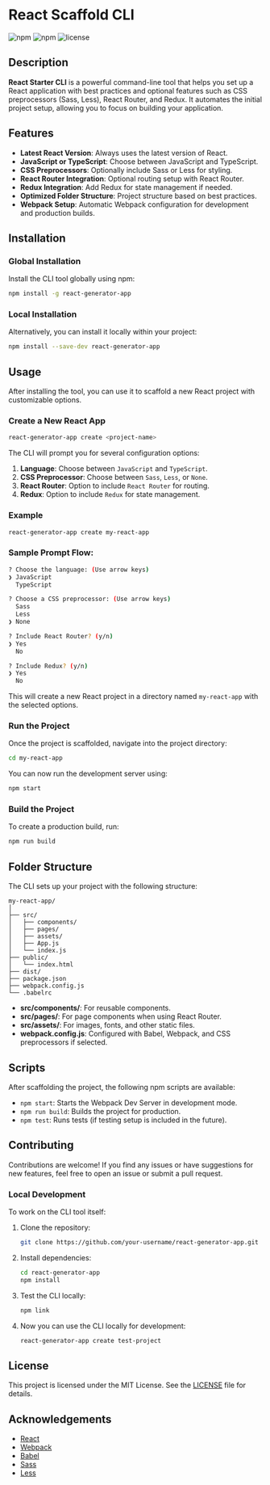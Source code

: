 # React Scaffold CLI

![npm](https://img.shields.io/npm/v/react-generator-app) ![npm](https://img.shields.io/npm/dm/react-generator-app) ![license](https://img.shields.io/github/license/your-username/react-generator-app)

## Description

**React Starter CLI** is a powerful command-line tool that helps you set up a React application with best practices and optional features such as CSS preprocessors (Sass, Less), React Router, and Redux. It automates the initial project setup, allowing you to focus on building your application.

## Features

- **Latest React Version**: Always uses the latest version of React.
- **JavaScript or TypeScript**: Choose between JavaScript and TypeScript.
- **CSS Preprocessors**: Optionally include Sass or Less for styling.
- **React Router Integration**: Optional routing setup with React Router.
- **Redux Integration**: Add Redux for state management if needed.
- **Optimized Folder Structure**: Project structure based on best practices.
- **Webpack Setup**: Automatic Webpack configuration for development and production builds.

## Installation

### Global Installation

Install the CLI tool globally using npm:

```bash
npm install -g react-generator-app
```

### Local Installation

Alternatively, you can install it locally within your project:

```bash
npm install --save-dev react-generator-app
```

## Usage

After installing the tool, you can use it to scaffold a new React project with customizable options.

### Create a New React App

```bash
react-generator-app create <project-name>
```

The CLI will prompt you for several configuration options:

1. **Language**: Choose between `JavaScript` and `TypeScript`.
2. **CSS Preprocessor**: Choose between `Sass`, `Less`, or `None`.
3. **React Router**: Option to include `React Router` for routing.
4. **Redux**: Option to include `Redux` for state management.

### Example

```bash
react-generator-app create my-react-app
```

### Sample Prompt Flow:

```bash
? Choose the language: (Use arrow keys)
❯ JavaScript
  TypeScript

? Choose a CSS preprocessor: (Use arrow keys)
  Sass
  Less
❯ None

? Include React Router? (y/n)
❯ Yes
  No

? Include Redux? (y/n)
❯ Yes
  No
```

This will create a new React project in a directory named `my-react-app` with the selected options.

### Run the Project

Once the project is scaffolded, navigate into the project directory:

```bash
cd my-react-app
```

You can now run the development server using:

```bash
npm start
```

### Build the Project

To create a production build, run:

```bash
npm run build
```

## Folder Structure

The CLI sets up your project with the following structure:

```
my-react-app/
│
├── src/
│   ├── components/
│   ├── pages/
│   ├── assets/
│   ├── App.js
│   └── index.js
├── public/
│   └── index.html
├── dist/
├── package.json
├── webpack.config.js
└── .babelrc
```

- **src/components/**: For reusable components.
- **src/pages/**: For page components when using React Router.
- **src/assets/**: For images, fonts, and other static files.
- **webpack.config.js**: Configured with Babel, Webpack, and CSS preprocessors if selected.

## Scripts

After scaffolding the project, the following npm scripts are available:

- `npm start`: Starts the Webpack Dev Server in development mode.
- `npm run build`: Builds the project for production.
- `npm test`: Runs tests (if testing setup is included in the future).

## Contributing

Contributions are welcome! If you find any issues or have suggestions for new features, feel free to open an issue or submit a pull request.

### Local Development

To work on the CLI tool itself:

1. Clone the repository:

   ```bash
   git clone https://github.com/your-username/react-generator-app.git
   ```

2. Install dependencies:

   ```bash
   cd react-generator-app
   npm install
   ```

3. Test the CLI locally:

   ```bash
   npm link
   ```

4. Now you can use the CLI locally for development:

   ```bash
   react-generator-app create test-project
   ```

## License

This project is licensed under the MIT License. See the [LICENSE](./LICENSE) file for details.

## Acknowledgements

- [React](https://reactjs.org/)
- [Webpack](https://webpack.js.org/)
- [Babel](https://babeljs.io/)
- [Sass](https://sass-lang.com/)
- [Less](https://lesscss.org/)
